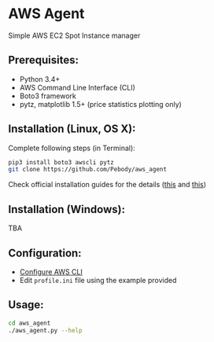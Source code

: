 # AWS Agent
Simple AWS EC2 Spot Instance manager


## Prerequisites:
 - Python 3.4+
 - AWS Command Line Interface (CLI)
 - Boto3 framework
 - pytz, matplotlib 1.5+ (price statistics plotting only)


## Installation (Linux, OS X):
Complete following steps (in Terminal):
```bash
pip3 install boto3 awscli pytz
git clone https://github.com/Pebody/aws_agent
```
Check official installation guides for the details ([this](http://docs.aws.amazon.com/cli/latest/userguide/installing.html) and [this](http://boto3.readthedocs.org/en/latest/guide/quickstart.html))

## Installation (Windows):
TBA


## Configuration:
 - [Configure AWS CLI](http://docs.aws.amazon.com/cli/latest/userguide/cli-chap-getting-started.html)
 - Edit `profile.ini` file using the example provided


## Usage:
```bash
cd aws_agent
./aws_agent.py --help
```
